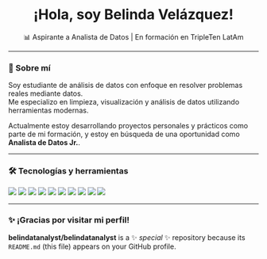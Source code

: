 <h1 align="center">¡Hola, soy Belinda Velázquez!</h1>

<p align="center">📊 Aspirante a Analista de Datos | En formación en TripleTen LatAm</p>

---

### 🚀 Sobre mí

Soy estudiante de análisis de datos con enfoque en resolver problemas reales mediante datos.  
Me especializo en limpieza, visualización y análisis de datos utilizando herramientas modernas.

Actualmente estoy desarrollando proyectos personales y prácticos como parte de mi formación, y estoy en búsqueda de una oportunidad como **Analista de Datos Jr.**.

---

### 🛠️ Tecnologías y herramientas

<p align="left">
  <img src="https://img.shields.io/badge/Python-3776AB?style=for-the-badge&logo=python&logoColor=white"/>
  <img src="https://img.shields.io/badge/Pandas-150458?style=for-the-badge&logo=pandas&logoColor=white"/>
  <img src="https://img.shields.io/badge/Numpy-013243?style=for-the-badge&logo=numpy&logoColor=white"/>
  <img src="https://img.shields.io/badge/SQL-336791?style=for-the-badge&logo=mysql&logoColor=white"/>
  <img src="https://img.shields.io/badge/Matplotlib-11557C?style=for-the-badge&logo=matplotlib&logoColor=white"/>
  <img src="https://img.shields.io/badge/Seaborn-76B900?style=for-the-badge&logo=seaborn&logoColor=white"/>
  <img src="https://img.shields.io/badge/Streamlit-FF4B4B?style=for-the-badge&logo=streamlit&logoColor=white"/>
  <img src="https://img.shields.io/badge/Git-F05032?style=for-the-badge&logo=git&logoColor=white"/>
  <img src="https://img.shields.io/badge/GitHub-181717?style=for-the-badge&logo=github&logoColor=white"/>
  <img src="https://img.shields.io/badge/Excel-217346?style=for-the-badge&logo=microsoft-excel&logoColor=white"/>
</p>

---

### ✨ ¡Gracias por visitar mi perfil!

**belindatanalyst/belindatanalyst** is a ✨ _special_ ✨ repository because its `README.md` (this file) appears on your GitHub profile.
